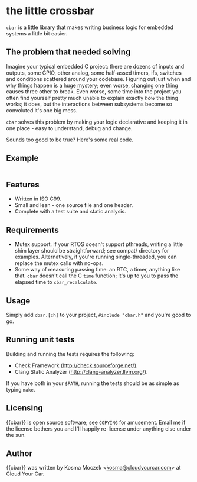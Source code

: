 # the little crossbar

``cbar`` is a little library that makes writing business logic for embedded
systems a little bit easier.

## The problem that needed solving

Imagine your typical embedded C project: there are dozens of inputs and
outputs, some GPIO, other analog, some half-assed timers, ifs, switches and
conditions scattered around your codebase. Figuring out just when and why
things happen is a huge mystery; even worse, changing one thing causes three
other to break. Even worse, some time into the project you often find yourself
pretty much unable to explain exactly *how* the thing works; it does, but the
interactions between subsystems become so convoluted it's one big mess.

``cbar`` solves this problem by making your logic declarative and keeping it
in one place - easy to understand, debug and change.

Sounds too good to be true? Here's some real code.

## Example

```c
```

## Features

* Written in ISO C99.
* Small and lean - one source file and one header.
* Complete with a test suite and static analysis.

## Requirements

* Mutex support. If your RTOS doesn't support pthreads, writing a little shim
  layer should be straightforward; see compat/ directory for examples.
  Alternatively, if you're running single-threaded, you can replace the mutex
  calls with no-ops.
* Some way of measuring passing time: an RTC, a timer, anything like that.
  ``cbar`` doesn't call the C ``time`` function; it's up to you to pass the
  elapsed time to ``cbar_recalculate``.

## Usage

Simply add ``cbar.[ch]`` to your project, ``#include "cbar.h"`` and you're
good to go.

## Running unit tests

Building and running the tests requires the following:

* Check Framework (http://check.sourceforge.net/).
* Clang Static Analyzer (http://clang-analyzer.llvm.org/).

If you have both in your ``$PATH``, running the tests should be as simple as
typing ``make``.

## Licensing

{{cbar}} is open source software; see ``COPYING`` for amusement. Email me if the
license bothers you and I'll happily re-license under anything else under the sun.

## Author

{{cbar}} was written by Kosma Moczek &lt;kosma@cloudyourcar.com&gt; at Cloud Your Car.
